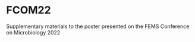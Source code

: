 # FCOM22

Supplementary materials to the poster presented on the FEMS Conference on Microbiology 2022
